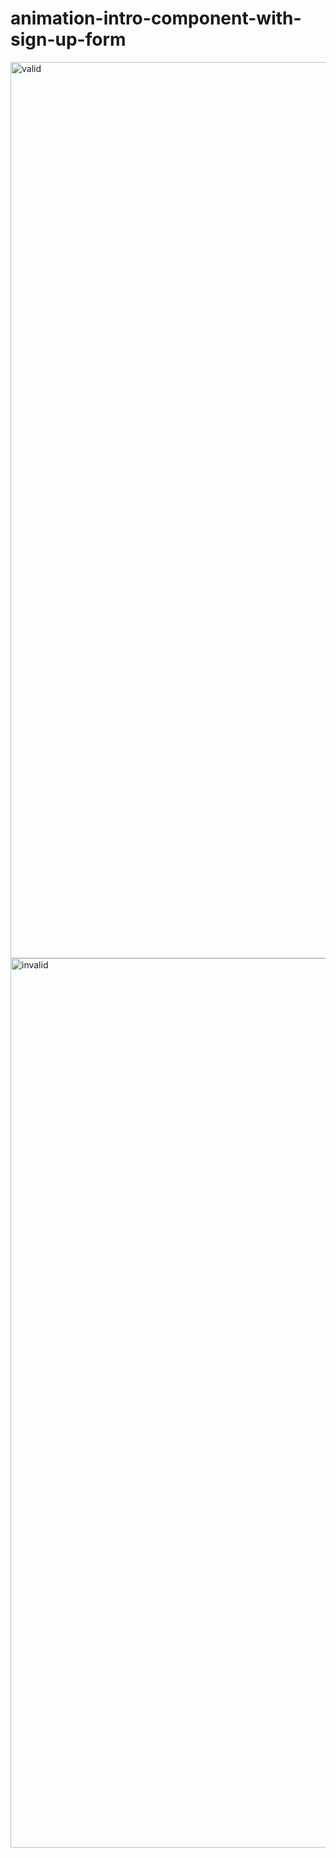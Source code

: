 # animation-intro-component-with-sign-up-form


<img width="1434" alt="valid" src="https://user-images.githubusercontent.com/90634573/196468506-5b710b30-e1c7-461e-a85d-1a2e9154b768.png">

<img width="1423" alt="invalid" src="https://user-images.githubusercontent.com/90634573/196708482-c3c0c77d-dc08-4b5c-a063-ac9afc456cfa.png">
